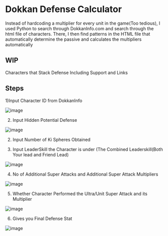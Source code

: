 # Dokkan Defense Calculator

Instead of hardcoding a multiplier for every unit in the game(Too tedious), I used Python to search through DokkanInfo.com and search through the html file of characters. There, I then find patterns in the HTML file that automatically determine the passive and
calculates the multipliers automatically

## WIP

Characters that Stack Defense
Including Support and Links

## Steps

1)Input Character ID from DokkanInfo


![image](https://github.com/Suiron99/Dokkan-Calculator/assets/142955018/0563585b-4bfb-4f77-857f-8c79e7f97f0e)


2) Input Hidden Potential Defense



![image](https://github.com/Suiron99/Dokkan-Calculator/assets/142955018/073f9e1d-df0f-48bf-846a-1d97658b7294)

2) Input Number of Ki Spheres Obtained




3) Input LeaderSkill the Character is under (The Combined Leaderskill(Both Your lead and Friend Lead) 

![image](https://github.com/Suiron99/Dokkan-Calculator/assets/142955018/c5c8eba5-36e6-4616-b58e-fed1d5df0578)



4) No of Additional Super Attacks and Additional Super Attack Multipliers


![image](https://github.com/Suiron99/Dokkan-Calculator/assets/142955018/8bed72a4-73b8-4f5a-8525-8eca6110316c)

   

5) Whether Character Performed the Ultra/Unit Super Attack and its Multiplier



![image](https://github.com/Suiron99/Dokkan-Calculator/assets/142955018/c943633e-4246-4447-908a-269179ff9156)




6) Gives you Final Defense Stat



![image](https://github.com/Suiron99/Dokkan-Calculator/assets/142955018/ba90694b-c956-49b9-a5e7-c5bf8ca31e48)

